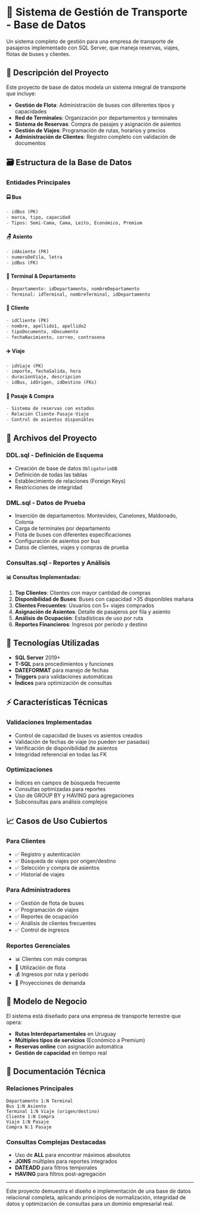 # 🚌 Sistema de Gestión de Transporte - Base de Datos

Un sistema completo de gestión para una empresa de transporte de pasajeros implementado con SQL Server, que maneja reservas, viajes, flotas de buses y clientes.

## 🎯 Descripción del Proyecto

Este proyecto de base de datos modela un sistema integral de transporte que incluye:

- **Gestión de Flota**: Administración de buses con diferentes tipos y capacidades
- **Red de Terminales**: Organización por departamentos y terminales
- **Sistema de Reservas**: Compra de pasajes y asignación de asientos
- **Gestión de Viajes**: Programación de rutas, horarios y precios
- **Administración de Clientes**: Registro completo con validación de documentos

## 🗃️ Estructura de la Base de Datos

### Entidades Principales

#### 🚍 **Bus**
```sql
- idBus (PK)
- marca, tipo, capacidad
- Tipos: Semi-Cama, Cama, Leito, Económico, Premium
```

#### 🪑 **Asiento**
```sql
- idAsiento (PK)
- numeroDeFila, letra
- idBus (FK)
```

#### 🏢 **Terminal & Departamento**
```sql
- Departamento: idDepartamento, nombreDepartamento
- Terminal: idTerminal, nombreTerminal, idDepartamento
```

#### 👤 **Cliente**
```sql
- idCliente (PK)
- nombre, apellido1, apellido2
- tipoDocumento, nDocumento
- fechaNacimiento, correo, contrasena
```

#### ✈️ **Viaje**
```sql
- idViaje (PK)
- importe, fechaSalida, hora
- duracionViaje, descripcion
- idBus, idOrigen, idDestino (FKs)
```

#### 🎫 **Pasaje & Compra**
```sql
- Sistema de reservas con estados
- Relación Cliente-Pasaje-Viaje
- Control de asientos disponibles
```

## 📁 Archivos del Proyecto

### **DDL.sql** - Definición de Esquema
- Creación de base de datos `ObligatorioDB`
- Definición de todas las tablas
- Establecimiento de relaciones (Foreign Keys)
- Restricciones de integridad

### **DML.sql** - Datos de Prueba
- Inserción de departamentos: Montevideo, Canelones, Maldonado, Colonia
- Carga de terminales por departamento
- Flota de buses con diferentes especificaciones
- Configuración de asientos por bus
- Datos de clientes, viajes y compras de prueba

### **Consultas.sql** - Reportes y Análisis

#### 📊 Consultas Implementadas:

1. **Top Clientes**: Clientes con mayor cantidad de compras
2. **Disponibilidad de Buses**: Buses con capacidad >35 disponibles mañana
3. **Clientes Frecuentes**: Usuarios con 5+ viajes comprados
4. **Asignación de Asientos**: Detalle de pasajeros por fila y asiento
5. **Análisis de Ocupación**: Estadísticas de uso por ruta
6. **Reportes Financieros**: Ingresos por período y destino

## 🔧 Tecnologías Utilizadas

- **SQL Server** 2019+
- **T-SQL** para procedimientos y funciones
- **DATEFORMAT** para manejo de fechas
- **Triggers** para validaciones automáticas
- **Índices** para optimización de consultas

## ⚡ Características Técnicas

### Validaciones Implementadas
- Control de capacidad de buses vs asientos creados
- Validación de fechas de viaje (no pueden ser pasadas)
- Verificación de disponibilidad de asientos
- Integridad referencial en todas las FK

### Optimizaciones
- Índices en campos de búsqueda frecuente
- Consultas optimizadas para reportes
- Uso de GROUP BY y HAVING para agregaciones
- Subconsultas para análisis complejos

## 📈 Casos de Uso Cubiertos

### Para Clientes
- ✅ Registro y autenticación
- ✅ Búsqueda de viajes por origen/destino
- ✅ Selección y compra de asientos
- ✅ Historial de viajes

### Para Administradores
- ✅ Gestión de flota de buses
- ✅ Programación de viajes
- ✅ Reportes de ocupación
- ✅ Análisis de clientes frecuentes
- ✅ Control de ingresos

### Reportes Gerenciales
- 📊 Clientes con más compras
- 🚌 Utilización de flota
- 💰 Ingresos por ruta y período
- 📅 Proyecciones de demanda

## 🎯 Modelo de Negocio

El sistema está diseñado para una empresa de transporte terrestre que opera:

- **Rutas Interdepartamentales** en Uruguay
- **Múltiples tipos de servicios** (Económico a Premium)
- **Reservas online** con asignación automática
- **Gestión de capacidad** en tiempo real

## 📝 Documentación Técnica

### Relaciones Principales
```
Departamento 1:N Terminal
Bus 1:N Asiento
Terminal 1:N Viaje (origen/destino)
Cliente 1:N Compra
Viaje 1:N Pasaje
Compra N:1 Pasaje
```

### Consultas Complejas Destacadas
- Uso de **ALL** para encontrar máximos absolutos
- **JOINS** múltiples para reportes integrados
- **DATEADD** para filtros temporales
- **HAVING** para filtros post-agregación

---

Este proyecto demuestra el diseño e implementación de una base de datos relacional completa, aplicando principios de normalización, integridad de datos y optimización de consultas para un dominio empresarial real.